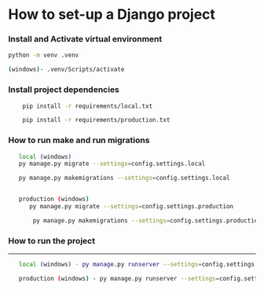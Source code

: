 # How to set-up a Django project

### Install and Activate virtual environment

``` bash
python -m venv .venv

(windows)- .venv/Scripts/activate
```

### Install project dependencies
``` bash
    pip install -r requirements/local.txt

    pip install -r requirements/production.txt
```

### How to run make and run migrations

``` bash
   local (windows) 
   py manage.py migrate --settings=config.settings.local

   py manage.py makemigrations --settings=config.settings.local


   production (windows) 
      py manage.py migrate --settings=config.settings.production

       py manage.py makemigrations --settings=config.settings.production

```

### How to run the project
---
``` bash
   local (windows) - py manage.py runserver --settings=config.settings.local

   production (windows) - py manage.py runserver --settings=config.settings.production

```

